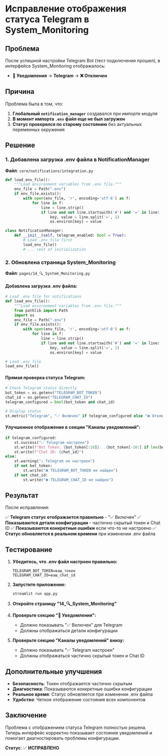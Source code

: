 # Исправление отображения статуса Telegram в System_Monitoring

## Проблема

После успешной настройки Telegram Bot (тест подключения прошел), в интерфейсе System_Monitoring отображалось:
- **🔔 Уведомления** → **Telegram** → **❌ Отключен**

## Причина

Проблема была в том, что:

1. **Глобальный `notification_manager`** создавался при импорте модуля
2. **В момент импорта `.env` файл еще не был загружен**
3. **Статус проверялся по старому состоянию** без актуальных переменных окружения

## Решение

### 1. Добавлена загрузка .env файла в NotificationManager

**Файл**: `core/notifications/integration.py`

```python
def load_env_file():
    """Load environment variables from .env file."""
    env_file = Path(".env")
    if env_file.exists():
        with open(env_file, 'r', encoding='utf-8') as f:
            for line in f:
                line = line.strip()
                if line and not line.startswith('#') and '=' in line:
                    key, value = line.split('=', 1)
                    os.environ[key] = value

class NotificationManager:
    def __init__(self, telegram_enabled: bool = True):
        # Load .env file first
        load_env_file()
        # ... rest of initialization
```

### 2. Обновлена страница System_Monitoring

**Файл**: `pages/14_🔍_System_Monitoring.py`

#### Добавлена загрузка .env файла:
```python
# Load .env file for notifications
def load_env_file():
    """Load environment variables from .env file."""
    from pathlib import Path
    import os
    env_file = Path(".env")
    if env_file.exists():
        with open(env_file, 'r', encoding='utf-8') as f:
            for line in f:
                line = line.strip()
                if line and not line.startswith('#') and '=' in line:
                    key, value = line.split('=', 1)
                    os.environ[key] = value

# Load .env file
load_env_file()
```

#### Прямая проверка статуса Telegram:
```python
# Check Telegram status directly
bot_token = os.getenv("TELEGRAM_BOT_TOKEN")
chat_id = os.getenv("TELEGRAM_CHAT_ID")
telegram_configured = bool(bot_token and chat_id)

# Display status
st.metric("Telegram", "✅ Включен" if telegram_configured else "❌ Отключен")
```

#### Улучшенное отображение в секции "Каналы уведомлений":
```python
if telegram_configured:
    st.success("✅ Telegram настроен")
    st.write(f"Bot Token: {bot_token[:10]}...{bot_token[-10:] if len(bot_token) > 20 else bot_token}")
    st.write(f"Chat ID: {chat_id}")
else:
    st.warning("⚠️ Telegram не настроен")
    if not bot_token:
        st.write("❌ TELEGRAM_BOT_TOKEN не найден")
    if not chat_id:
        st.write("❌ TELEGRAM_CHAT_ID не найден")
```

## Результат

После исправления:

✅ **Telegram статус отображается правильно** - "✅ Включен"
✅ **Показываются детали конфигурации** - частично скрытый токен и Chat ID
✅ **Показываются конкретные ошибки** если что-то не настроено
✅ **Статус обновляется в реальном времени** при изменении .env файла

## Тестирование

1. **Убедитесь, что .env файл настроен правильно:**
   ```env
   TELEGRAM_BOT_TOKEN=ваш_токен
   TELEGRAM_CHAT_ID=ваш_chat_id
   ```

2. **Запустите приложение:**
   ```bash
   streamlit run app.py
   ```

3. **Откройте страницу "14_🔍_System_Monitoring"**

4. **Проверьте секцию "🔔 Уведомления":**
   - Должно показывать "✅ Включен" для Telegram
   - Должны отображаться детали конфигурации

5. **Проверьте секцию "Каналы уведомлений" внизу:**
   - Должно показывать "✅ Telegram настроен"
   - Должны отображаться частично скрытый токен и Chat ID

## Дополнительные улучшения

- **Безопасность**: Токен отображается частично скрытым
- **Диагностика**: Показываются конкретные ошибки конфигурации
- **Реальное время**: Статус обновляется при изменении .env файла
- **Удобство**: Четкое отображение состояния всех компонентов

## Заключение

Проблема с отображением статуса Telegram полностью решена. Теперь интерфейс корректно показывает состояние уведомлений и помогает диагностировать проблемы конфигурации.

**Статус**: ✅ **ИСПРАВЛЕНО**
